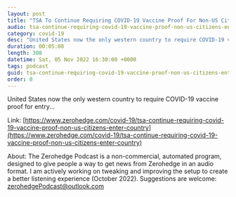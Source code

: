 ```yaml
---
layout: post
title: "TSA To Continue Requiring COVID-19 Vaccine Proof For Non-US Citizens To Enter Country"
audio: tsa-continue-requiring-covid-19-vaccine-proof-non-us-citizens-enter-country-0
category: covid-19
desc: "United States now the only western country to require COVID-19 vaccine proof for entry..."
duration: 00:05:08
length: 308
datetime: Sat, 05 Nov 2022 16:30:00 +0000
tags: podcast
guid: tsa-continue-requiring-covid-19-vaccine-proof-non-us-citizens-enter-country-0
order: 0
---
```

United States now the only western country to require COVID-19 vaccine proof for entry...

Link: [https://www.zerohedge.com/covid-19/tsa-continue-requiring-covid-19-vaccine-proof-non-us-citizens-enter-country](https://www.zerohedge.com/covid-19/tsa-continue-requiring-covid-19-vaccine-proof-non-us-citizens-enter-country)

About: The Zerohedge Podcast is a non-commercial, automated program, designed to give people a way to get news from Zerohedge in an audio format.  I am actively working on tweaking and improving the setup to create a better listening experience (October 2022).  Suggestions are welcome: [zerohedgePodcast@outlook.com](mailto:zerohedgePodcast@outlook.com)